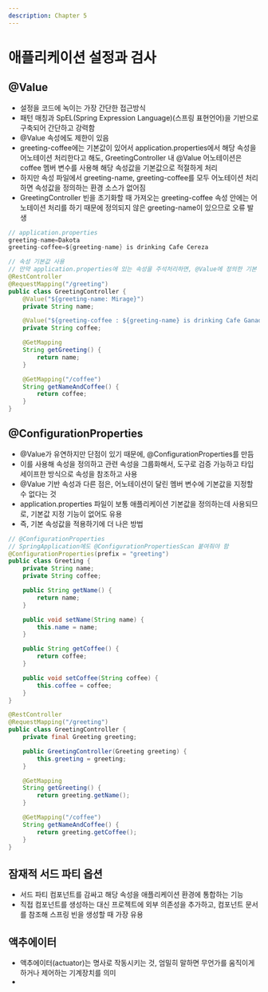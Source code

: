 ```yaml
---
description: Chapter 5
---
```


# 애플리케이션 설정과 검사

## @Value&#x20;

* 설정을 코드에 녹이는 가장 간단한 접근방식
* 패턴 매칭과 SpEL(Spring Expression Language)(스프링 표현언어)을 기반으로 구축되어 간단하고 강력함
* @Value 속성에도 제한이 있음
* greeting-coffee에는 기본값이 있어서 application.properties에서 해당 속성을 어노테이션 처리한다고 해도, GreetingController 내 @Value 어노테이션은 coffee 멤버 변수를 사용해 해당 속성값을 기본값으로 적절하게 처리
* 하지만 속성 파일에서 greeting-name, greeting-coffee를 모두 어노테이션 처리하면 속성값을 정의하는 환경 소스가 없어짐
* GreetingController 빈을 초기화할 때 가져오는 greeting-coffee 속성 안에는 어노테이션 처리를 하기 때문에 정의되지 않은 greeting-name이 있으므로 오류 발생

```java
// application.properties
greeting-name=Dakota
greeting-coffee=${greeting-name} is drinking Cafe Cereza

// 속성 기본값 사용
// 만약 application.properties에 있는 속성을 주석처리하면, @Value에 정의한 기본 값이 출력됨
@RestController
@RequestMapping("/greeting")
public class GreetingController {
    @Value("${greeting-name: Mirage}")
    private String name;

    @Value("${greeting-coffee : ${greeting-name} is drinking Cafe Ganador}")
    private String coffee;

    @GetMapping
    String getGreeting() {
        return name;
    }

    @GetMapping("/coffee")
    String getNameAndCoffee() {
        return coffee;
    }
}
```

## @ConfigurationProperties&#x20;

* @Value가 유연하지만 단점이 있기 때문에, @ConfigurationProperties를 만듬
* 이를 사용해 속성을 정의하고 관련 속성을 그룹화해서, 도구로 검증 가능하고 타입 세이프한 방식으로 속성을 참조하고 사용
* @Value 기반 속성과 다른 점은, 어노테이션이 달린 멤버 변수에 기본값을 지정할 수 없다는 것
* application.properties 파일이 보통 애플리케이션 기본값을 정의하는데 사용되므로, 기본값 지정 기능이 없어도 유용
* 즉, 기본 속성값을 적용하기에 더 나은 방법

```java
// @ConfigurationProperties
// SpringApplication에도 @ConfigurationPropertiesScan 붙여줘야 함
@ConfigurationProperties(prefix = "greeting")
public class Greeting {
    private String name;
    private String coffee;

    public String getName() {
        return name;
    }

    public void setName(String name) {
        this.name = name;
    }

    public String getCoffee() {
        return coffee;
    }

    public void setCoffee(String coffee) {
        this.coffee = coffee;
    }
}

@RestController
@RequestMapping("/greeting")
public class GreetingController {
    private final Greeting greeting;

    public GreetingController(Greeting greeting) {
        this.greeting = greeting;
    }

    @GetMapping
    String getGreeting() {
        return greeting.getName();
    }

    @GetMapping("/coffee")
    String getNameAndCoffee() {
        return greeting.getCoffee();
    }
}
```

## 잠재적 서드 파티 옵션

* 서드 파티 컴포넌트를 감싸고 해당 속성을 애플리케이션 환경에 통합하는 기능
* 직접 컴포넌트를 생성하는 대신 프로젝트에 외부 의존성을 추가하고, 컴포넌트 문서를 참조해 스프링 빈을 생성할 때 가장 유용

## 액추에이터

* 액추에이터(actuator)는 명사로 작동시키는 것, 엄밀히 말하면 무언가를 움직이게 하거나 제어하는 기계장치를 의미
*
